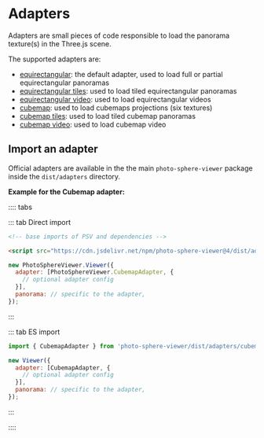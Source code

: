 # Adapters

Adapters are small pieces of code responsible to load the panorama texture(s) in the Three.js scene.

The supported adapters are:
- [equirectangular](equirectangular.md): the default adapter, used to load full or partial equirectangular panoramas
- [equirectangular tiles](equirectangular-tiles.md): used to load tiled equirectangular panoramas
- [equirectangular video](equirectangular-video.md): used to load equirectangular videos
- [cubemap](cubemap.md): used to load cubemaps projections (six textures)
- [cubemap tiles](cubemap-tiles.md): used to load tiled cubemap panoramas
- [cubemap video](cubemap-video.md): used to load cubemap video

## Import an adapter

Official adapters are available in the the main `photo-sphere-viewer` package inside the `dist/adapters` directory.

**Example for the Cubemap adapter:**

:::: tabs

::: tab Direct import
```html
<!-- base imports of PSV and dependencies -->

<script src="https://cdn.jsdelivr.net/npm/photo-sphere-viewer@4/dist/adapters/cubemap.min.js"></script>
```

```js
new PhotoSphereViewer.Viewer({
  adapter: [PhotoSphereViewer.CubemapAdapter, {
    // optional adapter config
  }],
  panorama: // specific to the adapter,
});
```
:::

::: tab ES import
```js
import { CubemapAdapter } from 'photo-sphere-viewer/dist/adapters/cubemap';

new Viewer({
  adapter: [CubemapAdapter, {
    // optional adapter config
  }],
  panorama: // specific to the adapter,
});
```
:::

::::
